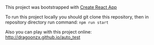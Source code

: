 This project was bootstrapped with [Create React App](https://github.com/facebook/create-react-app)

To run this project locally you should git clone this repository, then in repository directory run command: `npm run start`

Also you can play with this project online: http://dragoonzx.github.io/auto_test

